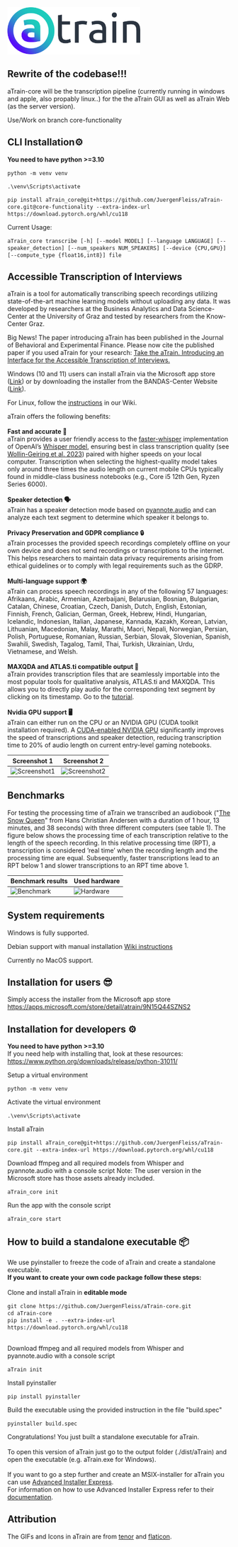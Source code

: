 <img src="https://github.com/BANDAS-Center/aTrain/blob/main/docs/images/logo.svg" width="300" alt="Logo">

## Rewrite of the codebase!!!

aTrain-core will be the transcription pipeline (currently running in windows and apple, also propably linux..) for the the aTrain GUI as well as aTrain Web (as the server version).

Use/Work on branch core-functionality

## CLI Installation⚙️

**You need to have python >=3.10**  

```
python -m venv venv
```

```
.\venv\Scripts\activate
```

```
pip install aTrain_core@git+https://github.com/JuergenFleiss/aTrain-core.git@core-functionality --extra-index-url https://download.pytorch.org/whl/cu118
```

Current Usage: 
```
aTrain_core transcribe [-h] [--model MODEL] [--language LANGUAGE] [--speaker_detection] [--num_speakers NUM_SPEAKERS] [--device {CPU,GPU}] [--compute_type {float16,int8}] file
```


## Accessible Transcription of Interviews
aTrain is a tool for automatically transcribing speech recordings utilizing state-of-the-art machine learning models without uploading any data. It was developed by researchers at the Business Analytics and Data Science-Center at the University of Graz and tested by researchers from the Know-Center Graz. 

Big News! The paper introducing aTrain has been published in the Journal of Behavioral and Experimental Finance. Please now cite the published paper if you used aTrain for your research: [Take the aTrain. Introducing an Interface for the Accessible Transcription of Interviews.](https://www.sciencedirect.com/science/article/pii/S2214635024000066)

Windows (10 and 11) users can install aTrain via the Microsoft app store ([Link](https://apps.microsoft.com/store/detail/atrain/9N15Q44SZNS2)) or by downloading the installer from the BANDAS-Center Website ([Link](https://business-analytics.uni-graz.at/de/forschen/atrain/download/)).

For Linux, follow the [instructions](https://github.com/JuergenFleiss/aTrain/wiki/Linux-Support-(in-progress)) in our Wiki.

aTrain offers the following benefits:
\
\
**Fast and accurate 🚀**
\
aTrain provides a user friendly access to the [faster-whisper](https://github.com/guillaumekln/faster-whisper) implementation of OpenAI’s [Whisper model](https://github.com/openai/whisper), ensuring best in class transcription quality (see [Wollin-Geiring et al. 2023](https://www.static.tu.berlin/fileadmin/www/10005401/Publikationen_sos/Wollin-Giering_et_al_2023_Automatic_transcription.pdf)) paired with higher speeds on your local computer. Transcription when selecting the highest-quality model takes only around three times the audio length on current mobile CPUs typically found in middle-class business notebooks (e.g., Core i5 12th Gen, Ryzen Series 6000).
\
\
**Speaker detection 🗣️**
\
aTrain has a speaker detection mode based on [pyannote.audio](https://github.com/pyannote/pyannote-audio) and can analyze each text segment to determine which speaker it belongs to.
\
\
**Privacy Preservation and GDPR compliance 🔒**
\
aTrain processes the provided speech recordings completely offline on your own device and does not send recordings or transcriptions to the internet. This helps researchers to maintain data privacy requirements arising from ethical guidelines or to comply with legal requirements such as the GDRP.
\
\
**Multi-language support 🌍**
\
aTrain can process speech recordings in any of the following 57 languages: Afrikaans, Arabic, Armenian, Azerbaijani, Belarusian, Bosnian, Bulgarian, Catalan, Chinese, Croatian, Czech, Danish, Dutch, English, Estonian, Finnish, French, Galician, German, Greek, Hebrew, Hindi, Hungarian, Icelandic, Indonesian, Italian, Japanese, Kannada, Kazakh, Korean, Latvian, Lithuanian, Macedonian, Malay, Marathi, Maori, Nepali, Norwegian, Persian, Polish, Portuguese, Romanian, Russian, Serbian, Slovak, Slovenian, Spanish, Swahili, Swedish, Tagalog, Tamil, Thai, Turkish, Ukrainian, Urdu, Vietnamese, and Welsh.
\
\
**MAXQDA and ATLAS.ti compatible output 📄**
\
aTrain provides transcription files that are seamlessly importable into the most popular tools for qualitative analysis, ATLAS.ti and MAXQDA. This allows you to directly play audio for the corresponding text segment by clicking on its timestamp. Go to the [tutorial](https://github.com/BANDAS-Center/aTrain/wiki/Tutorials).
\
\
**Nvidia GPU support 🖥️**
\
aTrain can either run on the CPU or an NVIDIA GPU (CUDA toolkit installation required). A [CUDA-enabled NVIDIA GPU](https://developer.nvidia.com/cuda-gpus) significantly improves the speed of transcriptions and speaker detection, reducing transcription time to 20% of audio length on current entry-level gaming notebooks.

| Screenshot 1 | Screenshot 2 |
| --- | --- |
| ![Screenshot1](docs/images/screenshot_1.webp) | ![Screenshot2](docs/images/screenshot_2.webp) |

## Benchmarks
For testing the processing time of aTrain we transcribed an audiobook ("[The Snow Queen](https://ia802608.us.archive.org/33/items/andersens_fairytales_librivox/fairytales_06_andersen.mp3)" from Hans Christian Andersen with a duration of 1 hour, 13 minutes, and 38 seconds) with three different computers (see table 1). The figure below shows the processing time of each transcription relative to the length of the speech recording. In this relative processing time (RPT), a transcription is considered ’real time’ when the recording length and the processing time are equal. Subsequently, faster transcriptions lead to an RPT below 1 and slower transcriptions to an RPT time above 1.

| Benchmark results | Used hardware |
| --- | --- |
| ![Benchmark](docs/images/benchmark.webp) | ![Hardware](docs/images/hardware.webp) |

## System requirements
Windows is fully supported. 

Debian support with manual installation [Wiki instructions](https://github.com/JuergenFleiss/aTrain/wiki/Linux-Support-(in-progress)) 

Currently no MacOS support.

## Installation for users 😎
Simply access the installer from the Microsoft app store  
https://apps.microsoft.com/store/detail/atrain/9N15Q44SZNS2

## Installation for developers ⚙️

**You need to have python >=3.10**  
If you need help with installing that, look at these resources:  
https://www.python.org/downloads/release/python-31011/

Setup a virtual environment
```
python -m venv venv
```
Activate the virtual environment
```
.\venv\Scripts\activate
```
Install aTrain
```
pip install aTrain_core@git+https://github.com/JuergenFleiss/aTrain-core.git --extra-index-url https://download.pytorch.org/whl/cu118
```
Download ffmpeg and all required models from Whisper and pyannote.audio with a console script
Note: The user version in the Microsoft store has those assets already included. 
```
aTrain_core init
```
Run the app with the console script
```
aTrain_core start
```

## How to build a standalone executable 📦
We use pyinstaller to freeze the code of aTrain and create a standalone executable.  
**If you want to create your own code package follow these steps:**  
\
Clone and install aTrain in **editable mode** 
```
git clone https://github.com/JuergenFleiss/aTrain-core.git
cd aTrain-core
pip install -e . --extra-index-url https://download.pytorch.org/whl/cu118
```
\
Download ffmpeg and all required models from Whisper and pyannote.audio with a console script
```
aTrain init
```
Install pyinstaller
```
pip install pyinstaller
```
Build the executable using the provided instruction in the file "build.spec"
```
pyinstaller build.spec
```
Congratulations! You just built a standalone executable for aTrain.  
\
To open this version of aTrain just go to the output folder (./dist/aTrain) and open the executable (e.g. aTrain.exe for Windows).  
\
If you want to go a step further and create an MSIX-installer for aTrain you can use [Advanced Installer Express](https://www.advancedinstaller.com/express-edition.html).  
For information on how to use Advanced Installer Express refer to their [documentation](https://www.advancedinstaller.com/user-guide/introduction.html).

## Attribution
The GIFs and Icons in aTrain are from [tenor](https://tenor.com/) and [flaticon](https://www.flaticon.com/). 
